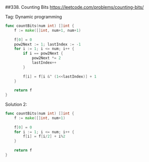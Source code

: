##338. Counting Bits
https://leetcode.com/problems/counting-bits/

Tag: Dynamic programming
```go
func countBits(num int) []int {
    f := make([]int, num+1, num+1)
    
    f[0] = 0
    pow2Next := 1; lastIndex := -1
    for i := 1; i <= num; i++ {
        if i == pow2Next {
            pow2Next *= 2
            lastIndex++
        }
        
        f[i] = f[i &^ (1<<lastIndex)] + 1
    }
    
    return f
}
```

Solution 2:

```go
func countBits(num int) []int {
    f := make([]int, num+1)
    
    f[0] = 0
    for i := 1; i <= num; i++ {
        f[i] = f[i/2] + i%2
    }
    
    return f
}
```
